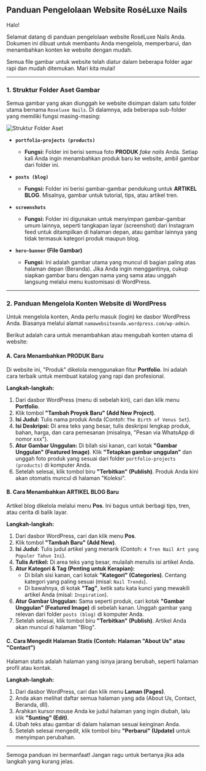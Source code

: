 ## Panduan Pengelolaan Website RoséLuxe Nails

Halo!

Selamat datang di panduan pengelolaan website RoséLuxe Nails Anda. Dokumen ini dibuat untuk membantu Anda mengelola, memperbarui, dan menambahkan konten ke website dengan mudah.

Semua file gambar untuk website telah diatur dalam beberapa folder agar rapi dan mudah ditemukan. Mari kita mulai!

---

### 1. Struktur Folder Aset Gambar

Semua gambar yang akan diunggah ke website disimpan dalam satu folder utama bernama `Roseluxe Nails`. Di dalamnya, ada beberapa sub-folder yang memiliki fungsi masing-masing:

![Struktur Folder Aset](https://i.imgur.com/gK9QY8L.png)

* **`portfolio-projects (products)`**
    * **Fungsi:** Folder ini berisi semua foto **PRODUK** *fake nails* Anda. Setiap kali Anda ingin menambahkan produk baru ke website, ambil gambar dari folder ini.

* **`posts (blog)`**
    * **Fungsi:** Folder ini berisi gambar-gambar pendukung untuk **ARTIKEL BLOG**. Misalnya, gambar untuk tutorial, tips, atau artikel tren.

* **`screenshots`**
    * **Fungsi:** Folder ini digunakan untuk menyimpan gambar-gambar umum lainnya, seperti tangkapan layar (screenshot) dari Instagram feed untuk ditampilkan di halaman depan, atau gambar lainnya yang tidak termasuk kategori produk maupun blog.

* **`hero-banner` (File Gambar)**
    * **Fungsi:** Ini adalah gambar utama yang muncul di bagian paling atas halaman depan (Beranda). Jika Anda ingin menggantinya, cukup siapkan gambar baru dengan nama yang sama atau unggah langsung melalui menu kustomisasi di WordPress.

---

### 2. Panduan Mengelola Konten Website di WordPress

Untuk mengelola konten, Anda perlu masuk (login) ke dasbor WordPress Anda. Biasanya melalui alamat `namawebsiteanda.wordpress.com/wp-admin`.

Berikut adalah cara untuk menambahkan atau mengubah konten utama di website:

#### A. Cara Menambahkan PRODUK Baru

Di website ini, "Produk" dikelola menggunakan fitur **Portfolio**. Ini adalah cara terbaik untuk membuat katalog yang rapi dan profesional.

**Langkah-langkah:**

1.  Dari dasbor WordPress (menu di sebelah kiri), cari dan klik menu **Portfolio**.
2.  Klik tombol **"Tambah Proyek Baru" (Add New Project)**.
3.  **Isi Judul:** Tulis nama produk Anda (Contoh: `The Birth of Venus Set`).
4.  **Isi Deskripsi:** Di area teks yang besar, tulis deskripsi lengkap produk, bahan, harga, dan cara pemesanan (misalnya, "Pesan via WhatsApp di nomor xxx").
5.  **Atur Gambar Unggulan:** Di bilah sisi kanan, cari kotak **"Gambar Unggulan" (Featured Image)**. Klik **"Tetapkan gambar unggulan"** dan unggah foto produk yang sesuai dari folder `portfolio-projects (products)` di komputer Anda.
6.  Setelah selesai, klik tombol biru **"Terbitkan" (Publish)**. Produk Anda kini akan otomatis muncul di halaman "Koleksi".

#### B. Cara Menambahkan ARTIKEL BLOG Baru

Artikel blog dikelola melalui menu **Pos**. Ini bagus untuk berbagi tips, tren, atau cerita di balik layar.

**Langkah-langkah:**

1.  Dari dasbor WordPress, cari dan klik menu **Pos**.
2.  Klik tombol **"Tambah Baru" (Add New)**.
3.  **Isi Judul:** Tulis judul artikel yang menarik (Contoh: `4 Tren Nail Art yang Populer Tahun Ini`).
4.  **Tulis Artikel:** Di area teks yang besar, mulailah menulis isi artikel Anda.
5.  **Atur Kategori & Tag (Penting untuk Kerapian):**
    * Di bilah sisi kanan, cari kotak **"Kategori" (Categories)**. Centang kategori yang paling sesuai (misal: `Nail Trends`).
    * Di bawahnya, di kotak **"Tag"**, ketik satu kata kunci yang mewakili artikel Anda (misal: `Inspiration`).
6.  **Atur Gambar Unggulan:** Sama seperti produk, cari kotak **"Gambar Unggulan" (Featured Image)** di sebelah kanan. Unggah gambar yang relevan dari folder `posts (blog)` di komputer Anda.
7.  Setelah selesai, klik tombol biru **"Terbitkan" (Publish)**. Artikel Anda akan muncul di halaman "Blog".

#### C. Cara Mengedit Halaman Statis (Contoh: Halaman "About Us" atau "Contact")

Halaman statis adalah halaman yang isinya jarang berubah, seperti halaman profil atau kontak.

**Langkah-langkah:**

1.  Dari dasbor WordPress, cari dan klik menu **Laman (Pages)**.
2.  Anda akan melihat daftar semua halaman yang ada (About Us, Contact, Beranda, dll).
3.  Arahkan kursor mouse Anda ke judul halaman yang ingin diubah, lalu klik **"Sunting" (Edit)**.
4.  Ubah teks atau gambar di dalam halaman sesuai keinginan Anda.
5.  Setelah selesai mengedit, klik tombol biru **"Perbarui" (Update)** untuk menyimpan perubahan.

---

Semoga panduan ini bermanfaat! Jangan ragu untuk bertanya jika ada langkah yang kurang jelas.